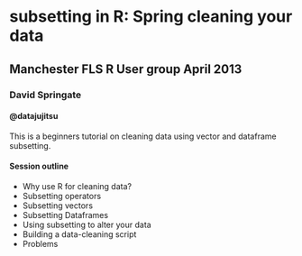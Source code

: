 # subsetting in R: Spring cleaning your data 
## Manchester FLS R User group April 2013
### David Springate
#### @datajujitsu

This is a beginners tutorial on cleaning data using vector and dataframe subsetting.

#### Session outline

* Why use R for cleaning data?
* Subsetting operators
* Subsetting vectors
* Subsetting Dataframes
* Using subsetting to alter your data
* Building a data-cleaning script
* Problems


